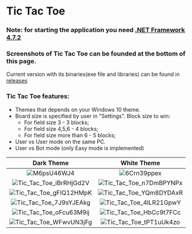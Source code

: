 # Tic Tac Toe
### Note: for starting the application you need [.NET Framework 4.7.2](https://www.microsoft.com/en-Us/download/details.aspx?id=55167)
### Screenshots of Tic Tac Toe can be founded at the bottom of this page.
Current version with its binaries(exe file and libraries) can be found in [releases](https://github.com/Yehukh/Tic-Tac-Toe/releases)

### Tic Tac Toe features:
* Themes that depends on your Windows 10 theme.
* Board size is specified by user in "Settings". Block size to win:
    * For field size 3 - 3 blocks;
    * For field size 4,5,6 - 4 blocks;
    * For field size more than 6 - 5 blocks;
* User vs User mode on the same PC.
* User vs Bot mode (only Easy mode is implemented)

Dark Theme            |  White Theme 
:-------------------------:|:-------------------------:
![M6psU46WJ4](https://user-images.githubusercontent.com/56174923/115961699-3dd77900-a520-11eb-9dfc-c0cd54b37df4.gif)|![6Crn39ppex](https://user-images.githubusercontent.com/56174923/115961815-bd654800-a520-11eb-8042-3dcbe4053cd9.gif)
![Tic_Tac_Toe_iBrRHjGd2V](https://user-images.githubusercontent.com/56174923/115961766-82fbab00-a520-11eb-808c-dce8b9dbe10c.png)|![Tic_Tac_Toe_n7DmBPYNPx](https://user-images.githubusercontent.com/56174923/115961762-7d05ca00-a520-11eb-81fa-33d35dfbcf65.png)
![Tic_Tac_Toe_gFIQ12HMpK](https://user-images.githubusercontent.com/56174923/115961710-44fe8700-a520-11eb-911c-4c5e6390807c.png)|![Tic_Tac_Toe_YQm8DYDAxR](https://user-images.githubusercontent.com/56174923/115961670-1aacc980-a520-11eb-8ee2-be7b24e50923.png)
![Tic_Tac_Toe_7J9sYJEAkg](https://user-images.githubusercontent.com/56174923/115961727-52b40c80-a520-11eb-9eee-aee2358a463b.png)|![Tic_Tac_Toe_4ILR21GpwY](https://user-images.githubusercontent.com/56174923/115961720-4c259500-a520-11eb-96f9-f90501c77379.png)
![Tic_Tac_Toe_oFcu63M9ij](https://user-images.githubusercontent.com/56174923/115961743-65c6dc80-a520-11eb-97e6-ba0362cd0671.png)|![Tic_Tac_Toe_HbCc9t7FCc](https://user-images.githubusercontent.com/56174923/115961738-60699200-a520-11eb-9c3d-40eb1e19f49b.png)
![Tic_Tac_Toe_WFwvUN3jFg](https://user-images.githubusercontent.com/56174923/115961752-737c6200-a520-11eb-8878-bb6a716812a3.png)|![Tic_Tac_Toe_tPT1uUk4zo](https://user-images.githubusercontent.com/56174923/115961746-6e1f1780-a520-11eb-8493-2e31468a6fbf.png)
